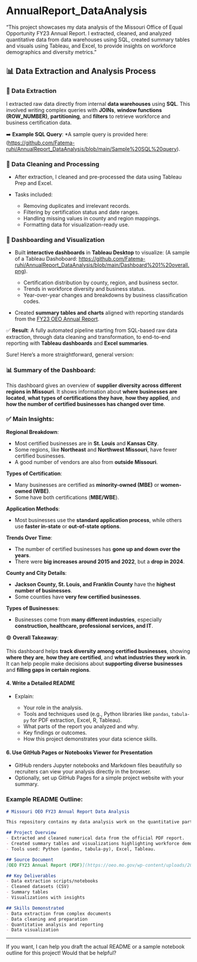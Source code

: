 # AnnualReport_DataAnalysis
“This project showcases my data analysis of the Missouri Office of Equal Opportunity FY23 Annual Report. I extracted, cleaned, and analyzed quantitative data from data warehouses using SQL, created summary tables and visuals using Tableau, and Excel, to provide insights on workforce demographics and diversity metrics.”

## 📊 Data Extraction and Analysis Process

### 🔹 Data Extraction

I extracted raw data directly from internal **data warehouses** using **SQL**. This involved writing complex queries with **JOINs**, **window functions (ROW\_NUMBER)**, **partitioning**, and **filters** to retrieve workforce and business certification data.

➡️ **Example SQL Query**:
*A sample query is provided here: (https://github.com/Fatema-ruhi/AnnualReport_DataAnalysis/blob/main/Sample%20SQL%20query).

### 🔹 Data Cleaning and Processing

* After extraction, I cleaned and pre-processed the data using Tableau Prep and Excel.
* Tasks included:

  * Removing duplicates and irrelevant records.
  * Filtering by certification status and date ranges.
  * Handling missing values in county and region mappings.
  * Formatting data for visualization-ready use.

### 🔹 Dashboarding and Visualization

* Built **interactive dashboards** in **Tableau Desktop** to visualize: (A sample of a Tableau Dashoboard: https://github.com/Fatema-ruhi/AnnualReport_DataAnalysis/blob/main/Dashboard%201%20overall.png).

  * Certification distribution by county, region, and business sector.
  * Trends in workforce diversity and business status.
  * Year-over-year changes and breakdowns by business classification codes.

* Created **summary tables and charts** aligned with reporting standards from the [FY23 OEO Annual Report](https://oeo.mo.gov/wp-content/uploads/2024/05/fy23-annual-report-final.pdf).

✅ **Result**: A fully automated pipeline starting from SQL-based raw data extraction, through data cleaning and transformation, to end-to-end reporting with **Tableau dashboards** and **Excel summaries**.

Sure! Here’s a more straightforward, general version:

### 📊 **Summary of the Dashboard:**

This dashboard gives an overview of **supplier diversity across different regions in Missouri**. It shows information about **where businesses are located**, **what types of certifications they have**, **how they applied**, and **how the number of certified businesses has changed over time**.

### ✅ **Main Insights:**

**Regional Breakdown**:

  * Most certified businesses are in **St. Louis** and **Kansas City**.
  * Some regions, like **Northeast** and **Northwest Missouri**, have fewer certified businesses.
  * A good number of vendors are also from **outside Missouri**.

**Types of Certification**:

  * Many businesses are certified as **minority-owned (MBE)** or **women-owned (WBE)**.
  * Some have both certifications (**MBE/WBE**).

**Application Methods**:

  * Most businesses use the **standard application process**, while others use **faster in-state** or **out-of-state options**.

**Trends Over Time**:

  * The number of certified businesses has **gone up and down over the years**.
  * There were **big increases around 2015 and 2022**, but a **drop in 2024**.

**County and City Details**:

  * **Jackson County, St. Louis, and Franklin County** have the **highest number of businesses**.
  * Some counties have **very few certified businesses**.

**Types of Businesses**:

  * Businesses come from **many different industries**, especially **construction, healthcare, professional services, and IT**.

🟢 **Overall Takeaway**:

This dashboard helps **track diversity among certified businesses**, showing **where they are**, **how they are certified**, and **what industries they work in**. It can help people make decisions about **supporting diverse businesses** and **filling gaps in certain regions**.

#### 4. **Write a Detailed README**

* Explain:

  * Your role in the analysis.
  * Tools and techniques used (e.g., Python libraries like `pandas`, `tabula-py` for PDF extraction, Excel, R, Tableau).
  * What parts of the report you analyzed and why.
  * Key findings or outcomes.
  * How this project demonstrates your data science skills.

#### 6. **Use GitHub Pages or Notebooks Viewer for Presentation**

* GitHub renders Jupyter notebooks and Markdown files beautifully so recruiters can view your analysis directly in the browser.
* Optionally, set up GitHub Pages for a simple project website with your summary.

### Example README Outline:

```markdown
# Missouri OEO FY23 Annual Report Data Analysis

This repository contains my data analysis work on the quantitative parts of the Missouri Office of Equal Opportunity FY23 Annual Report.

## Project Overview
- Extracted and cleaned numerical data from the official PDF report.
- Created summary tables and visualizations highlighting workforce demographics, budget, and program outcomes.
- Tools used: Python (pandas, tabula-py), Excel, Tableau.

## Source Document
[OEO FY23 Annual Report (PDF)](https://oeo.mo.gov/wp-content/uploads/2024/05/fy23-annual-report-final.pdf)

## Key Deliverables
- Data extraction scripts/notebooks
- Cleaned datasets (CSV)
- Summary tables
- Visualizations with insights

## Skills Demonstrated
- Data extraction from complex documents
- Data cleaning and preparation
- Quantitative analysis and reporting
- Data visualization
```

---

If you want, I can help you draft the actual README or a sample notebook outline for this project! Would that be helpful?
